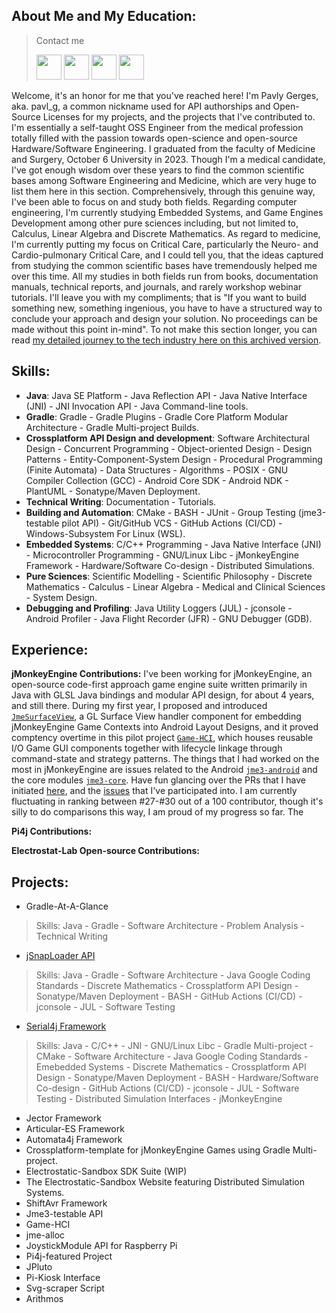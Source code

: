 ## About Me and My Education:
> Contact me 
> 
> [<img src="https://github.com/user-attachments/assets/ab0831f0-2421-4dd6-83d0-429ef1d6f711" width="40" height="40">](https://github.com/pavly-gerges)
> [<img src="https://user-images.githubusercontent.com/60224159/180645937-40c0954c-03f4-4807-8063-7cd6ca917a7b.svg" width="40" height="40">](https://www.linkedin.com/in/pavly-gerges-420b81228/)
> [<img src="https://user-images.githubusercontent.com/60224159/180646113-6531aec4-66bc-44d8-9ba5-d1857e87359a.svg" width="40" height="40">](https://twitter.com/g_pavl)
> [<img src="https://user-images.githubusercontent.com/60224159/181487461-63226149-2870-4446-a954-b4112a5cb26c.svg" width="40" height="40">](https://mail.google.com/mail/u/0/?fs=1&to=pepogerges33@gmail.com&su=SUBJECT&body=BODY&bcc=&tf=cm)

Welcome, it's an honor for me that you've reached here! I'm Pavly Gerges, aka. pavl_g, a common nickname used for API authorships and Open-Source Licenses for my projects, and the projects that I've contributed to. I'm essentially a self-taught OSS Engineer from the medical profession totally filled with the passion towards open-science and open-source Hardware/Software Engineering. I graduated from the faculty of Medicine and Surgery, October 6 University in 2023. Though I'm a medical candidate, I've got enough wisdom over these years to find the common scientific bases among Software Engineering and Medicine, which are very huge to list them here in this section. Comprehensively, through this genuine way, I've been able to focus on and study both fields. Regarding computer engineering, I'm currently studying Embedded Systems, and Game Engines Development among other pure sciences including, but not limited to, Calculus, Linear Algebra and Discrete Mathematics. As regard to medicine, I'm currently putting my focus on Critical Care, particularly the Neuro- and Cardio-pulmonary Critical Care, and I could tell you, that the ideas captured from studying the common scientific bases have tremendously helped me over this time. All my studies in both fields run from books, documentation manuals, technical reports, and journals, and rarely workshop webinar tutorials. I'll leave you with my compliments; that is "If you want to build something new, something ingenious, you have to have a structured way to conclude your approach and design your solution. No proceedings can be made without this point in-mind". To not make this section longer, you can read [my detailed journey to the tech industry here on this archived version](https://github.com/pavly-gerges/pavly-gerges/blob/main/resume/archived.md#my-journey-to-the-tech-industry).

## Skills:
- **Java**: Java SE Platform - Java Reflection API - Java Native Interface (JNI) - JNI Invocation API - Java Command-line tools.
- **Gradle**: Gradle - Gradle Plugins - Gradle Core Platform Modular Architecture - Gradle Multi-project Builds.
- **Crossplatform API Design and development**: Software Architectural Design - Concurrent Programming - Object-oriented Design - Design Patterns - Entity-Component-System Design - Procedural Programming (Finite Automata) - Data Structures - Algorithms - POSIX - GNU Compiler Collection (GCC) - Android Core SDK - Android NDK - PlantUML - Sonatype/Maven Deployment.
- **Technical Writing**: Documentation - Tutorials.
- **Building and Automation**: CMake - BASH - JUnit - Group Testing (jme3-testable pilot API) - Git/GitHub VCS - GitHub Actions (CI/CD) - Windows-Subsystem For Linux (WSL).
- **Embedded Systems**: C/C++ Programming - Java Native Interface (JNI) - Microcontroller Programming - GNU/Linux Libc - jMonkeyEngine Framework - Hardware/Software Co-design - Distributed Simulations.
- **Pure Sciences**: Scientific Modelling - Scientific Philosophy - Discrete Mathematics - Calculus - Linear Algebra - Medical and Clinical Sciences - System Design.
- **Debugging and Profiling**: Java Utility Loggers (JUL) - jconsole - Android Profiler - Java Flight Recorder (JFR) - GNU Debugger (GDB).

## Experience:
**jMonkeyEngine Contributions:** I've been working for jMonkeyEngine, an open-source code-first approach game engine suite written primarily in Java with GLSL Java bindings and modular API design, for about 4 years, and still there. During my first year, I proposed and introduced [`JmeSurfaceView`](https://github.com/jMonkeyEngine/jmonkeyengine/tree/master/jme3-android/src/main/java/com/jme3/view/surfaceview), a GL Surface View handler component for embedding jMonkeyEngine Game Contexts into Android Layout Designs, and it proved comptency overtime in this pilot project [`Game-HCI`](https://github.com/Electrostat-Lab/Game-HCI), which houses reusable I/O Game GUI components together with lifecycle linkage through command-state and strategy patterns. The things that I had worked on the most in jMonkeyEngine are issues related to the Android [`jme3-android`](https://github.com/jMonkeyEngine/jmonkeyengine/tree/master/jme3-android/src/main/java/com/jme3) and the core modules [`jme3-core`](). Have fun glancing over the PRs that I have initiated [here](https://github.com/jMonkeyEngine/jmonkeyengine/commits?author=pavly-gerges), and the [issues](https://github.com/jMonkeyEngine/jmonkeyengine/issues?q=is%3Aissue+Scrappers+is%3Aopen) that I've participated into. I am currently fluctuating in ranking between #27-#30 out of a 100 contributor, though it's silly to do comparisons this way, I am proud of my progress so far. The 

**Pi4j Contributions:**

**Electrostat-Lab Open-source Contributions:**

## Projects:
* Gradle-At-A-Glance
> Skills: Java - Gradle - Software Architecture - Problem Analysis - Technical Writing

* [jSnapLoader API](https://github.com/Electrostat-Lab/jSnapLoader/)
> Skills: Java - Gradle - Software Architecture - Java Google Coding Standards - Discrete Mathematics - Crossplatform API Design - Sonatype/Maven Deployment - BASH - GitHub Actions (CI/CD) - jconsole - JUL - Software Testing

* [Serial4j Framework](https://github.com/Electrostat-Lab/Serial4j)
> Skills: Java - C/C++ - JNI - GNU/Linux Libc - Gradle Multi-project - CMake - Software Architecture - Java Google Coding Standards - Emebedded Systems - Discrete Mathematics - Crossplatform API Design - Sonatype/Maven Deployment - BASH - Hardware/Software Co-design - GitHub Actions (CI/CD) - jconsole - JUL - Software Testing - Distributed Simulation Interfaces - jMonkeyEngine 

* Jector Framework
* Articular-ES Framework
* Automata4j Framework
* Crossplatform-template for jMonkeyEngine Games using Gradle Multi-project.
* Electrostatic-Sandbox SDK Suite (WIP)
* The Electrostatic-Sandbox Website featuring Distributed Simulation Systems.
* ShiftAvr Framework 
* Jme3-testable API
* Game-HCI
* jme-alloc
* JoystickModule API for Raspberry Pi
* Pi4j-featured Project
* JPluto 
* Pi-Kiosk Interface
* Svg-scraper Script
* Arithmos

